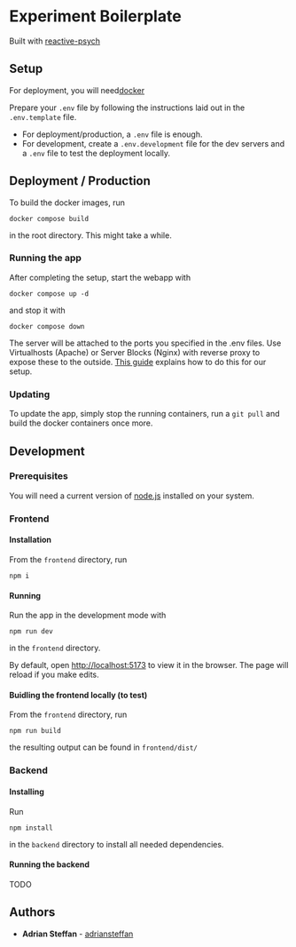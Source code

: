 # Experiment Boilerplate

Built with [reactive-psych](https://github.com/adriansteffan/reactive-psych)

## Setup

For deployment, you will need[docker](https://docs.docker.com/engine/install/)

Prepare your `.env` file by following the instructions laid out in the `.env.template` file.

* For deployment/production, a `.env` file is enough.
* For development, create a `.env.development` file for the dev servers and a `.env` file to test the deployment locally.


## Deployment / Production


To build the docker images, run 

```
docker compose build
```

in the root directory. This might take a while.

### Running the app

After completing the setup, start the webapp with

```
docker compose up -d
```

and stop it with

```
docker compose down
```

The server will be attached to the ports you specified in the .env files.
Use Virtualhosts (Apache) or Server Blocks (Nginx) with reverse proxy to expose these to the outside. [This guide](https://gist.github.com/adriansteffan/48c9bda7237a8a7fcc5bb6987c8e1790) explains how to do this for our setup.

### Updating

To update the app, simply stop the running containers, run a `git pull` and build the docker containers once more.

## Development

### Prerequisites

You will need a current version of [node.js](https://nodejs.org/en/download/) installed on your system.

### Frontend

#### Installation

From the `frontend` directory, run

```
npm i
```

#### Running

Run the app in the development mode with

```
npm run dev
```
in the `frontend` directory.

By default, open [http://localhost:5173](http://localhost:5173) to view it in the browser.
The page will reload if you make edits.

#### Buidling the frontend locally (to test)


From the `frontend` directory, run

```
npm run build
```

the resulting output can be found in `frontend/dist/`


### Backend

#### Installing

Run 

```
npm install
```

in the `backend` directory to install all needed dependencies.


#### Running the backend


TODO


## Authors

* **Adrian Steffan** - [adriansteffan](https://github.com/adriansteffan)
